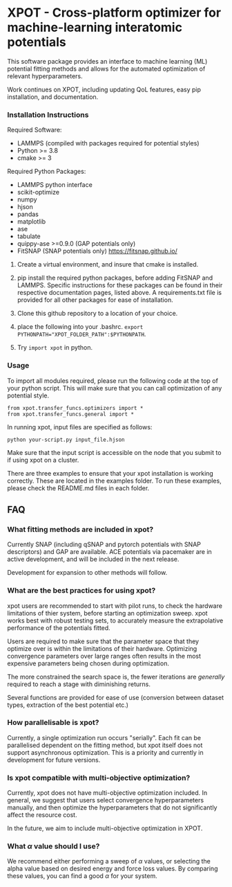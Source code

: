 # XPOT - Cross-platform optimizer for machine-learning interatomic potentials

This software package provides an interface to machine learning (ML) potential fitting methods and allows for the automated optimization of relevant hyperparameters. 

Work continues on XPOT, including updating QoL features, easy pip installation, and documentation.

### Installation Instructions

Required Software:
- LAMMPS (compiled with packages required for potential styles)
- Python >= 3.8
- cmake >= 3

Required Python Packages:
- LAMMPS python interface
- scikit-optimize
- numpy
- hjson
- pandas
- matplotlib
- ase
- tabulate
- quippy-ase >=0.9.0 (GAP potentials only)
- FitSNAP (SNAP potentials only) https://fitsnap.github.io/

1. Create a virtual environment, and insure that cmake is installed.

2. pip install the required python packages, before adding FitSNAP and LAMMPS. Specific instructions for these packages can be found in their respective documentation pages, listed above. A requirements.txt file is provided for all other packages for ease of installation.

3. Clone this github repository to a location of your choice.

4. place the following into your .bashrc. `export PYTHONPATH="XPOT_FOLDER_PATH":$PYTHONPATH`.

5. Try `import xpot` in python. 

### Usage

To import all modules required, please run the following code at the top of your python script. This will make sure that you can call optimization of any potential style.
```
from xpot.transfer_funcs.optimizers import *
from xpot.transfer_funcs.general import *
```

In running xpot, input files are specified as follows:
```
python your-script.py input_file.hjson
```
Make sure that the input script is accessible on the node that you submit to if using xpot on a cluster.

There are three examples to ensure that your xpot installation is working correctly. These are located in the examples folder. To run these examples, please check the README.md files in each folder.

## FAQ

### **What fitting methods are included in xpot?**

Currently SNAP (including qSNAP and pytorch potentials with SNAP descriptors) and GAP are available. ACE potentials via pacemaker are in active development, and will be included in the next release.

Development for expansion to other methods will follow.

### __What are the best practices for using xpot?__

xpot users are recommended to start with pilot runs, to check the hardware limitations of thier system, before starting an optimization sweep. xpot works best with robust testing sets, to accurately measure the extrapolative performance of the potentials fitted.

Users are required to make sure that the parameter space that they optimize over is within the limitations of their hardware. Optimizing convergence parameters over large ranges often results in the most expensive parameters being chosen during optimization. 

The more constrained the search space is, the fewer iterations are *generally* required to reach a stage with diminishing returns.

Several functions are provided for ease of use (conversion between dataset types, extraction of the best potential etc.)

### **How parallelisable is xpot?**

Currently, a single optimization run occurs "serially". Each fit can be parallelised dependent on the fitting method, but xpot itself does not support asynchronous optimization. This is a priority and currently in development for future versions.

### **Is xpot compatible with multi-objective optimization?**

Currently, xpot does not have multi-objective optimization included. In general, we suggest that users select convergence hyperparameters manually, and then optimize the hyperparameters that do not significantly affect the resource cost.

In the future, we aim to include multi-objective optimization in XPOT.

### **What $\alpha$ value should I use?**

We recommend either performing a sweep of $\alpha$ values, or selecting the alpha value based on desired energy and force loss values. By comparing these values, you can find a good $\alpha$ for your system.
